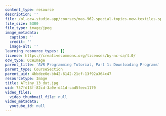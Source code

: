 ```yaml
---
content_type: resource
description: ''
file: /ol-ocw-studio-app/courses/mas-962-special-topics-new-textiles-spring-2010/757fd13f82cd3a0ed41dcad5feec1170_ATtiny_13_dot.jpg
file_size: 5300
file_type: image/jpeg
image_metadata:
  caption: ''
  credit: ''
  image-alt: ''
learning_resource_types: []
license: https://creativecommons.org/licenses/by-nc-sa/4.0/
ocw_type: OCWImage
parent_title: 'AVR Programming Tutorial, Part 1: Downloading Programs'
parent_type: CourseSection
parent_uid: 4bbdee6e-bb42-6142-21cf-13f92a364c47
resourcetype: Image
title: ATtiny_13_dot.jpg
uid: 757fd13f-82cd-3a0e-d41d-cad5feec1170
video_files:
  video_thumbnail_file: null
video_metadata:
  youtube_id: null
---
```

